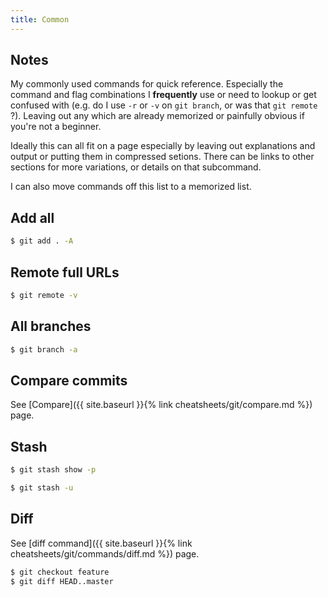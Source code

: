 ```yaml
---
title: Common
---
```


## Notes

My commonly used commands for quick reference. Especially the command and flag combinations I **frequently** use or need to lookup or get confused with (e.g. do I use `-r` or `-v` on `git branch`, or was that `git remote` ?). Leaving out any which are already memorized or painfully obvious if you're not a beginner. 

Ideally this can all fit on a page especially by leaving out explanations and output or putting them in compressed setions. There can be links to other sections for more variations, or details on that subcommand.

I can also move commands off this list to a memorized list.


## Add all

```sh
$ git add . -A
```


## Remote full URLs

```sh
$ git remote -v
```


## All branches

```sh
$ git branch -a
```


## Compare commits

See [Compare]({{ site.baseurl }}{% link cheatsheets/git/compare.md %}) page.


## Stash

```sh
$ git stash show -p
```
```sh
$ git stash -u
```


## Diff

See [diff command]({{ site.baseurl }}{% link cheatsheets/git/commands/diff.md %}) page.

```sh
$ git checkout feature
$ git diff HEAD..master
```
